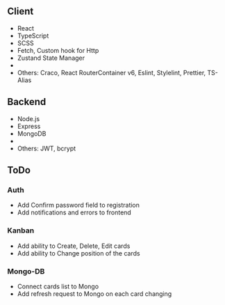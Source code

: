 ## Client
- React
- TypeScript 
- SCSS 
- Fetch, Custom hook for Http
- Zustand State Manager
- 
- Others: Craco, React RouterContainer v6, Eslint, Stylelint, Prettier, TS-Alias


## Backend
- Node.js
- Express
- MongoDB
- 
- Others: JWT, bcrypt


## ToDo
### Auth
- Add Confirm password field to registration
- Add notifications and errors to frontend

### Kanban
- Add ability to Create, Delete, Edit cards
- Add ability to Change position of the cards

### Mongo-DB
- Connect cards list to Mongo
- Add refresh request to Mongo on each card changing
